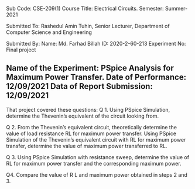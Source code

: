 Sub Code: CSE-209(1)
Course Title: Electrical Circuits.
Semester: Summer-2021

Submitted To:
Rashedul Amin Tuhin,
Senior Lecturer, Department of Computer Science and Engineering

Submitted By:
Name: Md. Farhad Billah
ID: 2020-2-60-213
Experiment No: Final project

Name of the Experiment: PSpice Analysis for Maximum Power Transfer.
Date of Performance: 12/09/2021
Data of Report Submission: 12/09/2021
--------------------------------------------------------------------


That project covered these questions:
Q 1. Using PSpice Simulation, determine the Thevenin’s equivalent of the circuit looking from.

Q 2. From the Thevenin’s equivalent circuit, theoretically determine the value of load resistance RL for maximum power transfer. Using PSpice Simulation of the Thevenin’s 
equivalent circuit with RL for maximum power transfer, determine the value of maximum power transferred to RL.

Q 3. Using PSpice Simulation with resistance sweep, determine the value of RL for maximum power transfer and the corresponding maximum power.

Q4. Compare the value of R L and maximum power obtained in steps 2 and 3.


